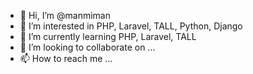 - 👋 Hi, I’m @manmiman
- 👀 I’m interested in PHP, Laravel, TALL, Python, Django
- 🌱 I’m currently learning PHP, Laravel, TALL
- 💞️ I’m looking to collaborate on ...
- 📫 How to reach me ...

<!---
manmiman/manmiman is a ✨ special ✨ repository because its `README.md` (this file) appears on your GitHub profile.
You can click the Preview link to take a look at your changes.
--->
